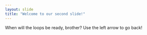 ```yaml
---
layout: slide
title: "Welcome to our second slide!"
---
```

When will the loops be ready, brother?
Use the left arrow to go back!
